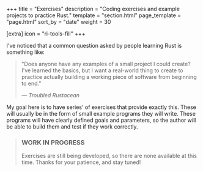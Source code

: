 +++
title = "Exercises"
description = "Coding exercises and example projects to practice Rust."
template = "section.html"
page_template = "page.html"
sort_by = "date"
weight = 30

[extra]
icon = "ri-tools-fill"
+++

I've noticed that a common question asked by people learning Rust is something like:

> "Does anyone have any examples of a small project I could create? I've learned
> the basics, but I want a real-world thing to create to practice actually building
> a working piece of software from beginning to end."
>
> *&#8212; Troubled Rustacean*

My goal here is to have series' of exercises that provide exactly this. These will
usually be in the form of small example programs they will write. These programs
will have clearly defined goals and parameters, so the author will be able to build
them and test if they work correctly.

> ### <i class="fa-solid fa-warning"></i> WORK IN PROGRESS
> Exercises are still being developed, so there are none available at this time. Thanks for your patience, and stay tuned!